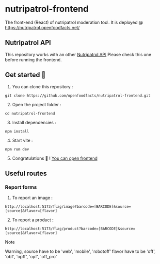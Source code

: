 # nutripatrol-frontend
The front-end (React) of nutripatrol moderation tool. It is deployed @ https://nutripatrol.openfoodfacts.net/

## Nutripatrol API

This repository works with an other [Nutripatrol API](https://github.com/openfoodfacts/nutripatrol)
Please check this one before running the frontend.

## Get started 🎯

1. You can clone this repository :

` git clone https://github.com/openfoodfacts/nutripatrol-frontend.git `

2. Open the project folder :

` cd nutripatrol-frontend `

3. Install dependencies : 

` npm install `

4. Start vite : 

` npm run dev `

5. Congratulations 🎉 ! [You can open frontend](http://localhost:5173/)

## Useful routes

### Report forms

1. To report an image : 
```
http://localhost:5173/flag/image?barcode=[BARCODE]&source=[source]&flavor=[flavor]
```

2. To report a product :
```
http://localhost:5173/flag/product?barcode=[BARCODE]&source=[source]&flavor=[flavor]
```

> [!NOTE] 
> Warning, source have to be 'web', 'mobile', 'robotoff'
> flavor have to be 'off', 'obf', 'opff', 'opf', 'off_pro'